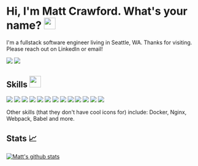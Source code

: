 # Hi, I'm Matt Crawford. What's your name? <img src="https://raw.githubusercontent.com/MartinHeinz/MartinHeinz/master/wave.gif" width="30px">

I'm a fullstack software engineer living in Seattle, WA. Thanks for visiting. Please reach out on LinkedIn or email!

[<img src="https://img.shields.io/badge/LinkedIn-0077B5?style=for-the-badge&logo=linkedin&logoColor=white"></img>](https://www.linkedin.com/in/-matthewcrawford-/)
[<img src="https://img.shields.io/badge/Gmail-D14836?style=for-the-badge&logo=gmail&logoColor=white"></img>](mailto:matthew.crawford92@gmail.com)

## Skills <img src="https://digtechsummer16.files.wordpress.com/2017/06/1-26.gif" width="30px">
<img src="https://img.shields.io/badge/JavaScript-F7DF1E?style=for-the-badge&logo=javascript&logoColor=black"></img>
<img src="https://img.shields.io/badge/HTML5-E34F26?style=for-the-badge&logo=html5&logoColor=white"></img>
<img src="https://img.shields.io/badge/CSS-239120?&style=for-the-badge&logo=css3&logoColor=white"></img>
<img src="https://img.shields.io/badge/Node.js-43853D?style=for-the-badge&logo=node.js&logoColor=white"></img>
<img src="https://img.shields.io/badge/Express.js-404D59?style=for-the-badge"></img>
<img src="https://img.shields.io/badge/React-20232A?style=for-the-badge&logo=react&logoColor=61DAFB"></img>
<img src="https://img.shields.io/badge/React_Native-20232A?style=for-the-badge&logo=react&logoColor=61DAFB"></img>
<img src="https://img.shields.io/badge/MySQL-00000F?style=for-the-badge&logo=mysql&logoColor=white"></img>
<img src="https://img.shields.io/badge/PostgreSQL-316192?style=for-the-badge&logo=postgresql&logoColor=white"></img>
<img src="https://img.shields.io/badge/SQLite-07405E?style=for-the-badge&logo=sqlite&logoColor=white"></img>
<img src="https://img.shields.io/badge/MongoDB-4EA94B?style=for-the-badge&logo=mongodb&logoColor=white"></img>
<img src="https://img.shields.io/badge/Amazon_AWS-232F3E?style=for-the-badge&logo=amazon-aws&logoColor=white"></img>
<img src="https://img.shields.io/badge/styled--components-DB7093?style=for-the-badge&logo=styled-components&logoColor=white"></img>

Other skills (that they don't have cool icons for) include: Docker, Nginx, Webpack, Babel and more.

## Stats :chart_with_upwards_trend:

[![Matt's github stats](https://github-readme-stats.vercel.app/api?username=macrawford&count_private=true&hide=stars&show_icons=true&theme=calm)](https://github.com/macrawford/github-readme-stats)
